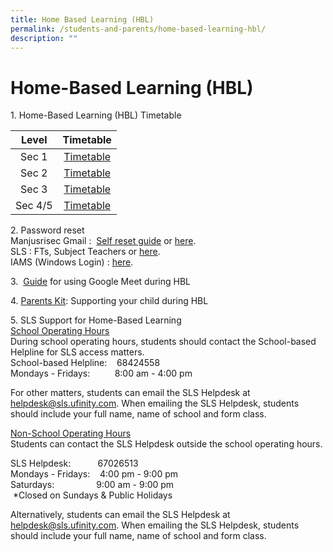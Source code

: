 ```yaml
---
title: Home Based Learning (HBL)
permalink: /students-and-parents/home-based-learning-hbl/
description: ""
---
```

# **Home-Based Learning (HBL)**

1\. Home-Based Learning (HBL) Timetable

|  Level  | Timetable |
|:-------:|:---------:|
|  Sec 1  | <a href="/files/MJS_2023%20HBL%20Timetable%20SEM1%20-%20Sec%201.pdf" target="_blank">Timetable</a>  |
|   Sec 2 |  <a href="/files/MJS_2023%20HBL%20Timetable%20SEM1%20-%20Sec%202.pdf" target="_blank">Timetable</a> |
|   Sec 3 |  <a href="/files/MJS_2023%20HBL%20Timetable%20SEM1%20-%20Sec%203.pdf" target="_blank">Timetable</a> |
| Sec 4/5 |  <a href="[](/files/MJS_2023%20HBL%20Timetable%20SEM1%20-%20Sec%2045.pdf)" target="_blank">Timetable</a> |

2\. Password reset   
Manjusrisec Gmail :  <a href="/images/Students%20and%20Parents/Gmail%20Password%20Reset%20Using%20Mobile%20Phone.jpg" target="_blank">Self reset guide</a> or <a href="https://form.gov.sg/#!/5d01dc550816b400111ce980" target="_blank">here</a>.    
SLS : FTs, Subject Teachers or <a href="https://form.gov.sg/#!/5d01dc550816b400111ce980" target="_blank">here</a>.    
IAMS (Windows Login) : <a href="https://form.gov.sg/#!/5d01dc550816b400111ce980" target="_blank">here</a>.



3.   <a href="/files/Hbl/Use%20Google%20Meet%20for%20HBL%20(student).pdf" target="_blank">Guide</a> for using Google Meet during HBL

4. <a href="/files/Hbl/Parent%20Kit%20-%20Supporting%20your%20child%20during%20Full%20HBL.pdf" target="_blank">Parents Kit</a>: Supporting your child during HBL

  

5\. SLS Support for Home-Based Learning   
<u>School Operating Hours</u>   
During school operating hours, students should contact the School-based Helpline for SLS access matters.    
School-based Helpline:    68424558   
Mondays - Fridays:          8:00 am - 4:00 pm

  

For other matters, students can email the SLS Helpdesk at helpdesk@sls.ufinity.com. When emailing the SLS Helpdesk, students should include your full name, name of school and form class.

  
<u>Non-School Operating Hours</u>   
Students can contact the SLS Helpdesk outside the school operating hours.

SLS Helpdesk:           67026513   
Mondays - Fridays:    4:00 pm - 9:00 pm   
Saturdays:                 9:00 am - 9:00 pm   
 \*Closed on Sundays & Public Holidays


Alternatively, students can email the SLS Helpdesk at helpdesk@sls.ufinity.com. When emailing the SLS Helpdesk, students should include your full name, name of school and form class.